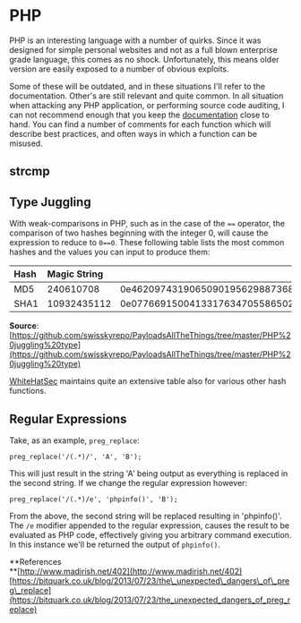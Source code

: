 # PHP

PHP is an interesting language with a number of quirks. Since it was designed for simple personal websites and not as a full blown enterprise grade language, this comes as no shock. Unfortunately, this means older version are easily exposed to a number of obvious exploits.

Some of these will be outdated, and in these situations I'll refer to the documentation. Other's are still relevant and quite common. In all situation when attacking any PHP application, or performing source code auditing, I can not recommend enough that you keep the [documentation](http://php.net/docs.php) close to hand. You can find a number of comments for each function which will describe best practices, and often ways in which a function can be misused.

## strcmp

## Type Juggling

With weak-comparisons in PHP, such as in the case of the `==` operator, the comparison of two hashes beginning with the integer 0, will cause the expression to reduce to `0==0`. These following table lists the most common hashes and the values you can input to produce them:

| Hash | Magic String |  |
| :--- | :--- | :--- |
| MD5 | 240610708 | 0e462097431906509019562988736854 |
| SHA1 | 10932435112 | 0e07766915004133176347055865026311692244 |

**Source**: [https://github.com/swisskyrepo/PayloadsAllTheThings/tree/master/PHP%20juggling%20type](https://github.com/swisskyrepo/PayloadsAllTheThings/tree/master/PHP%20juggling%20type)

[WhiteHatSec](https://www.whitehatsec.com/blog/magic-hashes/) maintains quite an extensive table also for various other hash functions.

## Regular Expressions

Take, as an example, `preg_replace`:

```text
preg_replace('/(.*)/', 'A', 'B');
```

This will just result in the string 'A' being output as everything is replaced in the second string. If we change the regular expression however:

```text
preg_replace('/(.*)/e', 'phpinfo()', 'B');
```

From the above, the second string will be replaced resulting in 'phpinfo\(\)'. The `/e` modifier appended to the regular expression, causes the result to be evaluated as PHP code, effectively giving you arbitrary command execution. In this instance we'll be returned the output of `phpinfo()`.

**References    
**[http://www.madirish.net/402](http://www.madirish.net/402)  
[https://bitquark.co.uk/blog/2013/07/23/the\_unexpected\_dangers\_of\_preg\_replace](https://bitquark.co.uk/blog/2013/07/23/the_unexpected_dangers_of_preg_replace)  




